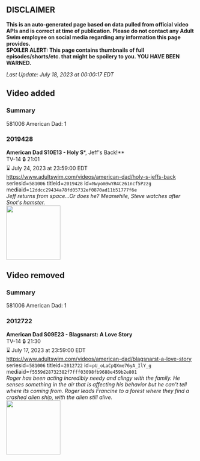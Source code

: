 ## DISCLAIMER
**This is an auto-generated page based on data pulled from official video APIs and is correct at time of publication. Please do not contact any Adult Swim employee on social media regarding any information this page provides.**  
**SPOILER ALERT: This page contains thumbnails of full episodes/shorts/etc. that might be spoilery to you. YOU HAVE BEEN WARNED.**  

_Last Update: July 18, 2023 at 00:00:17 EDT_
## Video added
### Summary
581006 American Dad: 1  
### 2019428
**American Dad S10E13 - Holy S***, Jeff's Back!**  
TV-14 🔒 21:01  
⌛ July 24, 2023 at 23:59:00 EDT  
https://www.adultswim.com/videos/american-dad/holy-s-jeffs-back  
seriesid=`581006` titleid=`2019428` id=`Nwyom9wYR4Cz61ncf5Pzzg` mediaid=`12ddcc29434a78fd05732ef0870ad11b51777f6e`  
_Jeff returns from space...Or does he? Meanwhile, Steve watches after Snot's hamster._  
<a href="https://i.cdn.turner.com/adultswim/big/image-upload/thumbnails/thumb-2_image-152036536643517.jpg"><img src="https://i.cdn.turner.com/adultswim/big/image-upload/thumbnails/thumb-2_image-152036536643517.jpg" height="144px" /></a>
## Video removed
### Summary
581006 American Dad: 1  
### 2012722
**American Dad S09E23 - Blagsnarst: A Love Story**  
TV-14 🔒 21:30  
⌛ July 17, 2023 at 23:59:00 EDT  
https://www.adultswim.com/videos/american-dad/blagsnarst-a-love-story  
seriesid=`581006` titleid=`2012722` id=`pU_oLaCpQXme76yA_IlY_g` mediaid=`f5559d28732382f7fff03098fb9688e459b2e801`  
_Roger has been acting incredibly needy and clingy with the family.  He senses something in the air that is affecting his behavior but he can't tell where its coming from.  Roger leads Francine to a forest where they find a crashed alien ship, with the alien still alive._  
<a href="https://i.cdn.turner.com/adultswim/big/image-upload/thumbnails/thumb-2_image-15198452564517.jpg"><img src="https://i.cdn.turner.com/adultswim/big/image-upload/thumbnails/thumb-2_image-15198452564517.jpg" height="144px" /></a>

